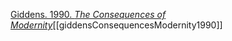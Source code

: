 [Giddens. 1990. *The Consequences of Modernity*](zotero://select/items/1_YHCFGGEG)[[giddensConsequencesModernity1990]]
